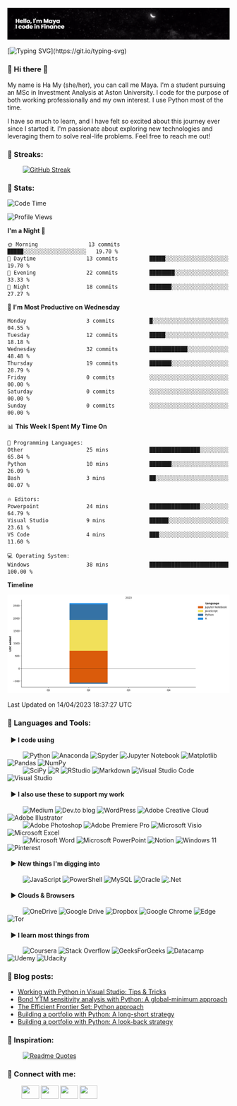 [![MasterHead](https://github.com/hoanghamy98/hoanghamy98/blob/main/banner.png)](http://github.com/hoanghamy98)

[![Typing SVG](https://readme-typing-svg.demolab.com?font=Fira+Code&size=17&pause=307&color=173363&width=435&lines=Hello%2C+I'm+Maya;I+code+in+Finance%2C+mostly+using+Python;Always+learning%2C+always+feeling+inspired!)](https://git.io/typing-svg)

### 🔳 Hi there 👋

My name is Ha My (she/her), you can call me Maya. I'm a student pursuing an MSc in Investment Analysis at Aston University. I code for the purpose of both working professionally and my own interest. I use Python most of the time. 

I have so much to learn, and I have felt so excited about this journey ever since I started it. I'm passionate about exploring new technologies and leveraging them to solve real-life problems. Feel free to reach me out!

### 🔳 Streaks:
&emsp;&emsp;&ensp;[![GitHub Streak](http://github-readme-streak-stats.herokuapp.com?user=hoanghamy98&theme=graywhite)](https://git.io/streak-stats)

### 🔳 Stats:
<!--START_SECTION:waka-->
![Code Time](http://img.shields.io/badge/Code%20Time-1%20hr%2039%20mins-blue)

![Profile Views](http://img.shields.io/badge/Profile%20Views-432-blue)

**I'm a Night 🦉** 

```text
🌞 Morning                13 commits          █████░░░░░░░░░░░░░░░░░░░░   19.70 % 
🌆 Daytime                13 commits          █████░░░░░░░░░░░░░░░░░░░░   19.70 % 
🌃 Evening                22 commits          ████████░░░░░░░░░░░░░░░░░   33.33 % 
🌙 Night                  18 commits          ███████░░░░░░░░░░░░░░░░░░   27.27 % 
```
📅 **I'm Most Productive on Wednesday** 

```text
Monday                   3 commits           █░░░░░░░░░░░░░░░░░░░░░░░░   04.55 % 
Tuesday                  12 commits          █████░░░░░░░░░░░░░░░░░░░░   18.18 % 
Wednesday                32 commits          ████████████░░░░░░░░░░░░░   48.48 % 
Thursday                 19 commits          ███████░░░░░░░░░░░░░░░░░░   28.79 % 
Friday                   0 commits           ░░░░░░░░░░░░░░░░░░░░░░░░░   00.00 % 
Saturday                 0 commits           ░░░░░░░░░░░░░░░░░░░░░░░░░   00.00 % 
Sunday                   0 commits           ░░░░░░░░░░░░░░░░░░░░░░░░░   00.00 % 
```


📊 **This Week I Spent My Time On** 

```text
💬 Programming Languages: 
Other                    25 mins             ████████████████░░░░░░░░░   65.84 % 
Python                   10 mins             ███████░░░░░░░░░░░░░░░░░░   26.09 % 
Bash                     3 mins              ██░░░░░░░░░░░░░░░░░░░░░░░   08.07 % 

🔥 Editors: 
Powerpoint               24 mins             ████████████████░░░░░░░░░   64.79 % 
Visual Studio            9 mins              ██████░░░░░░░░░░░░░░░░░░░   23.61 % 
VS Code                  4 mins              ███░░░░░░░░░░░░░░░░░░░░░░   11.60 % 

💻 Operating System: 
Windows                  38 mins             █████████████████████████   100.00 % 
```

**Timeline**

![Lines of Code chart](https://raw.githubusercontent.com/hoanghamy98/hoanghamy98/main/assets/bar_graph.png)


 Last Updated on 14/04/2023 18:37:27 UTC
<!--END_SECTION:waka-->

### 🔳 Languages and Tools:
#### &ensp;▶️ I code using
&emsp;&emsp;&ensp;![Python](https://img.shields.io/badge/python-3670A0?style=for-the-badge&logo=python&logoColor=ffdd54)
![Anaconda](https://img.shields.io/badge/Anaconda-%2344A833.svg?style=for-the-badge&logo=anaconda&logoColor=white)
![Spyder](https://img.shields.io/badge/Spyder-838485?style=for-the-badge&logo=spyder%20ide&logoColor=maroon)
![Jupyter Notebook](https://img.shields.io/badge/jupyter-%23FA0F00.svg?style=for-the-badge&logo=jupyter&logoColor=white)
![Matplotlib](https://img.shields.io/badge/Matplotlib-%23ffffff.svg?style=for-the-badge&logo=Matplotlib&logoColor=black)
![Pandas](https://img.shields.io/badge/pandas-%23150458.svg?style=for-the-badge&logo=pandas&logoColor=white)
![NumPy](https://img.shields.io/badge/numpy-%23013243.svg?style=for-the-badge&logo=numpy&logoColor=white)
<br />&emsp;&emsp;&ensp;![SciPy](https://img.shields.io/badge/SciPy-%230C55A5.svg?style=for-the-badge&logo=scipy&logoColor=%white)
![R](https://img.shields.io/badge/r-%23276DC3.svg?style=for-the-badge&logo=r&logoColor=white)
![RStudio](https://img.shields.io/badge/RStudio-4285F4?style=for-the-badge&logo=rstudio&logoColor=white)
![Markdown](https://img.shields.io/badge/markdown-%23000000.svg?style=for-the-badge&logo=markdown&logoColor=white)
![Visual Studio Code](https://img.shields.io/badge/Visual%20Studio%20Code-0078d7.svg?style=for-the-badge&logo=visual-studio-code&logoColor=white)
![Visual Studio](https://img.shields.io/badge/Visual%20Studio-5C2D91.svg?style=for-the-badge&logo=visual-studio&logoColor=white)

#### &ensp;▶️ I also use these to support my work
&emsp;&emsp;&ensp;![Medium](https://img.shields.io/badge/Medium-12100E?style=for-the-badge&logo=medium&logoColor=white)
![Dev.to blog](https://img.shields.io/badge/dev.to-0A0A0A?style=for-the-badge&logo=dev.to&logoColor=white)
![WordPress](https://img.shields.io/badge/WordPress-%23117AC9.svg?style=for-the-badge&logo=WordPress&logoColor=white)
![Adobe Creative Cloud](https://img.shields.io/badge/Adobe%20Creative%20Cloud-DA1F26.svg?style=for-the-badge&logo=Adobe%20Creative%20Cloud&logoColor=white)
![Adobe Illustrator](https://img.shields.io/badge/adobe%20illustrator-%23FF9A00.svg?style=for-the-badge&logo=adobe%20illustrator&logoColor=white)
<br />&emsp;&emsp;&ensp;![Adobe Photoshop](https://img.shields.io/badge/adobe%20photoshop-%2331A8FF.svg?style=for-the-badge&logo=adobe%20photoshop&logoColor=white)
![Adobe Premiere Pro](https://img.shields.io/badge/Adobe%20Premiere%20Pro-9999FF.svg?style=for-the-badge&logo=Adobe%20Premiere%20Pro&logoColor=white)
![Microsoft Visio ](https://img.shields.io/badge/Microsoft_Visio-3955A3?style=for-the-badge&logo=microsoft-visio&logoColor=white)
![Microsoft Excel](https://img.shields.io/badge/Microsoft_Excel-217346?style=for-the-badge&logo=microsoft-excel&logoColor=white)
<br />&emsp;&emsp;&ensp;![Microsoft Word](https://img.shields.io/badge/Microsoft_Word-2B579A?style=for-the-badge&logo=microsoft-word&logoColor=white)
![Microsoft PowerPoint](https://img.shields.io/badge/Microsoft_PowerPoint-B7472A?style=for-the-badge&logo=microsoft-powerpoint&logoColor=white)
![Notion](https://img.shields.io/badge/Notion-%23000000.svg?style=for-the-badge&logo=notion&logoColor=white)
![Windows 11](https://img.shields.io/badge/Windows%2011-%230079d5.svg?style=for-the-badge&logo=Windows%2011&logoColor=white)
![Pinterest](https://img.shields.io/badge/Pinterest-%23E60023.svg?style=for-the-badge&logo=Pinterest&logoColor=white)

#### &ensp;▶️ New things I'm digging into
&emsp;&emsp;&ensp;![JavaScript](https://img.shields.io/badge/javascript-%23323330.svg?style=for-the-badge&logo=javascript&logoColor=%23F7DF1E)
![PowerShell](https://img.shields.io/badge/PowerShell-%235391FE.svg?style=for-the-badge&logo=powershell&logoColor=white)
![MySQL](https://img.shields.io/badge/mysql-%2300f.svg?style=for-the-badge&logo=mysql&logoColor=white)
![Oracle](https://img.shields.io/badge/Oracle-F80000?style=for-the-badge&logo=oracle&logoColor=white)
![.Net](https://img.shields.io/badge/.NET-5C2D91?style=for-the-badge&logo=.net&logoColor=white)

#### &ensp;▶️ Clouds & Browsers
&emsp;&emsp;&ensp;![OneDrive](https://img.shields.io/badge/OneDrive-0078D4.svg?style=for-the-badge&logo=microsoftonedrive&logoColor=white)
![Google Drive](https://img.shields.io/badge/Google%20Drive-4285F4?style=for-the-badge&logo=googledrive&logoColor=white)
![Dropbox](https://img.shields.io/badge/Dropbox-%233B4D98.svg?style=for-the-badge&logo=Dropbox&logoColor=white)
![Google Chrome](https://img.shields.io/badge/Google%20Chrome-4285F4?style=for-the-badge&logo=GoogleChrome&logoColor=white)
![Edge](https://img.shields.io/badge/Edge-0078D7?style=for-the-badge&logo=Microsoft-edge&logoColor=white)
![Tor](https://img.shields.io/badge/Tor-7D4698?style=for-the-badge&logo=Tor-Browser&logoColor=white)

#### &ensp;▶️ I learn most things from
&emsp;&emsp;&ensp;![Coursera](https://img.shields.io/badge/Coursera-%230056D2.svg?style=for-the-badge&logo=Coursera&logoColor=white)
![Stack Overflow](https://img.shields.io/badge/-Stackoverflow-FE7A16?style=for-the-badge&logo=stack-overflow&logoColor=white)
![GeeksForGeeks](https://img.shields.io/badge/GeeksforGeeks-gray?style=for-the-badge&logo=geeksforgeeks&logoColor=35914c)
![Datacamp](https://img.shields.io/badge/Datacamp-05192D?style=for-the-badge&logo=datacamp&logoColor=03E860)
![Udemy](https://img.shields.io/badge/Udemy-A435F0?style=for-the-badge&logo=Udemy&logoColor=white)
![Udacity](https://img.shields.io/badge/Udacity-grey?style=for-the-badge&logo=udacity&logoColor=15B8E6)

### 🔳 Blog posts:
<!-- BLOG-POST-LIST:START -->
- [Working with Python in Visual Studio: Tips &amp; Tricks](https://dev.to/hoanghamy98/working-with-python-in-visual-studio-tips-tricks-4fob)
- [Bond YTM sensitivity analysis with Python: A global-minimum approach](https://dev.to/hoanghamy98/bond-ytm-sensitivity-analysis-a-global-minimum-approach-4f43)
- [The Efficient Frontier Set: Python approach](https://dev.to/hoanghamy98/the-efficient-frontier-set-3j1c)
- [Building a portfolio with Python: A long-short strategy](https://dev.to/hoanghamy98/building-a-portfolio-with-python-a-long-short-strategy-2oaf)
- [Building a portfolio with Python: A look-back strategy](https://dev.to/hoanghamy98/building-a-portfolio-with-python-a-look-back-strategy-57o3)
<!-- BLOG-POST-LIST:END -->

### 🔳 Inspiration:
&emsp;&emsp;&ensp;[![Readme Quotes](https://quotes-github-readme.vercel.app/api?type=horizontal&theme=light&border_color=B2BEB5)](https://github.com/piyushsuthar/github-readme-quotes)

### 🔳 Connect with me:
&emsp;&emsp;
<a href="https://www.facebook.com/hoanghamy141098" target="blank"><img align="center" src="https://cdn.jsdelivr.net/npm/simple-icons@3.0.1/icons/facebook.svg" alt="" height="30" width="40" /></a>
<a href="https://www.linkedin.com/in/myhoang98" target="blank"><img align="center" src="https://cdn.jsdelivr.net/npm/simple-icons@3.0.1/icons/linkedin.svg" alt="" height="30" width="40" /></a>
<a href="https://www.instagram.com/myhoang306" target="blank"><img align="center" src="https://cdn.jsdelivr.net/npm/simple-icons@3.0.1/icons/instagram.svg" alt="" height="30" width="40" /></a>
<a href="https://www.youtube.com/channel/UCQfFErXWG2snqjaLOnIJWnw" target="blank"><img align="center" src="https://cdn.jsdelivr.net/npm/simple-icons@3.0.1/icons/youtube.svg" alt="" height="30" width="40" /></a>
</p>
